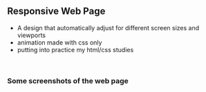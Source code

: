 ## Responsive Web Page
 - A design that automatically adjust for different screen sizes and viewports
 - animation made with css only
 - putting into practice my html/css studies
 
 <br>
 
 ### Some screenshots of the web page
 
 <br>
 
 
